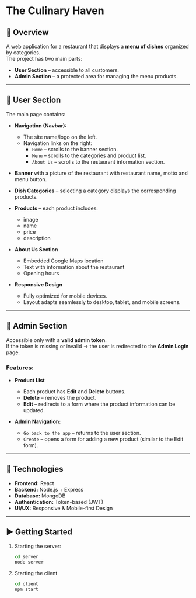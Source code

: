 # The Culinary Haven

## 📌 Overview  
A web application for a restaurant that displays a **menu of dishes** organized by categories.  
The project has two main parts:  
- **User Section** – accessible to all customers.  
- **Admin Section** – a protected area for managing the menu products.  

---

## 👤 User Section  
The main page contains:  
- **Navigation (Navbar):**  
  - The site name/logo on the left.  
  - Navigation links on the right:  
    - `Home` – scrolls to the banner section.  
    - `Menu` – scrolls to the categories and product list.  
    - `About Us` – scrolls to the restaurant information section.  

- **Banner** with a picture of the restaurant with restaurant name, motto and menu button. 

- **Dish Categories** – selecting a category displays the corresponding products.  

- **Products** – each product includes:  
  - image  
  - name  
  - price  
  - description  

- **About Us Section**  
  - Embedded Google Maps location  
  - Text with information about the restaurant  
  - Opening hours  

- **Responsive Design**  
  - Fully optimized for mobile devices.  
  - Layout adapts seamlessly to desktop, tablet, and mobile screens.  

---

## 🔐 Admin Section  
Accessible only with a **valid admin token**.  
If the token is missing or invalid → the user is redirected to the **Admin Login** page.  

### Features:  
- **Product List**  
  - Each product has **Edit** and **Delete** buttons.  
  - **Delete** – removes the product.  
  - **Edit** – redirects to a form where the product information can be updated.  

- **Admin Navigation:**  
  - `Go back to the app` – returns to the user section.  
  - `Create` – opens a form for adding a new product (similar to the Edit form).  

---

## 🚀 Technologies  
- **Frontend:** React
- **Backend:** Node.js + Express  
- **Database:** MongoDB  
- **Authentication:** Token-based (JWT)  
- **UI/UX:** Responsive & Mobile-first Design  

---

## ▶️ Getting Started  

1. Starting the server:  
   ```bash
   cd server
   node server
2. Starting the client
   ```bash
   cd client
   npm start
